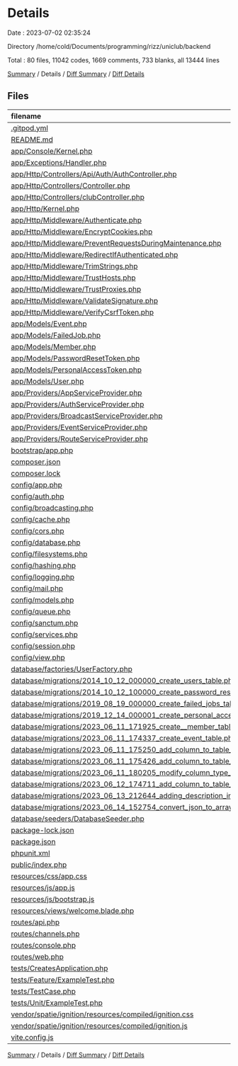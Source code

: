 # Details

Date : 2023-07-02 02:35:24

Directory /home/cold/Documents/programming/rizz/uniclub/backend

Total : 80 files,  11042 codes, 1669 comments, 733 blanks, all 13444 lines

[Summary](results.md) / Details / [Diff Summary](diff.md) / [Diff Details](diff-details.md)

## Files
| filename | language | code | comment | blank | total |
| :--- | :--- | ---: | ---: | ---: | ---: |
| [.gitpod.yml](/.gitpod.yml) | YAML | 3 | 4 | 5 | 12 |
| [README.md](/README.md) | Markdown | 45 | 0 | 22 | 67 |
| [app/Console/Kernel.php](/app/Console/Kernel.php) | PHP | 15 | 7 | 6 | 28 |
| [app/Exceptions/Handler.php](/app/Exceptions/Handler.php) | PHP | 17 | 9 | 5 | 31 |
| [app/Http/Controllers/Api/Auth/AuthController.php](/app/Http/Controllers/Api/Auth/AuthController.php) | PHP | 88 | 14 | 25 | 127 |
| [app/Http/Controllers/Controller.php](/app/Http/Controllers/Controller.php) | PHP | 9 | 0 | 4 | 13 |
| [app/Http/Controllers/clubController.php](/app/Http/Controllers/clubController.php) | PHP | 168 | 5 | 74 | 247 |
| [app/Http/Kernel.php](/app/Http/Kernel.php) | PHP | 40 | 21 | 10 | 71 |
| [app/Http/Middleware/Authenticate.php](/app/Http/Middleware/Authenticate.php) | PHP | 11 | 3 | 4 | 18 |
| [app/Http/Middleware/EncryptCookies.php](/app/Http/Middleware/EncryptCookies.php) | PHP | 8 | 6 | 4 | 18 |
| [app/Http/Middleware/PreventRequestsDuringMaintenance.php](/app/Http/Middleware/PreventRequestsDuringMaintenance.php) | PHP | 8 | 6 | 4 | 18 |
| [app/Http/Middleware/RedirectIfAuthenticated.php](/app/Http/Middleware/RedirectIfAuthenticated.php) | PHP | 20 | 5 | 6 | 31 |
| [app/Http/Middleware/TrimStrings.php](/app/Http/Middleware/TrimStrings.php) | PHP | 11 | 5 | 4 | 20 |
| [app/Http/Middleware/TrustHosts.php](/app/Http/Middleware/TrustHosts.php) | PHP | 12 | 5 | 4 | 21 |
| [app/Http/Middleware/TrustProxies.php](/app/Http/Middleware/TrustProxies.php) | PHP | 14 | 10 | 5 | 29 |
| [app/Http/Middleware/ValidateSignature.php](/app/Http/Middleware/ValidateSignature.php) | PHP | 8 | 11 | 4 | 23 |
| [app/Http/Middleware/VerifyCsrfToken.php](/app/Http/Middleware/VerifyCsrfToken.php) | PHP | 8 | 6 | 4 | 18 |
| [app/Models/Event.php](/app/Models/Event.php) | PHP | 23 | 19 | 8 | 50 |
| [app/Models/FailedJob.php](/app/Models/FailedJob.php) | PHP | 20 | 16 | 7 | 43 |
| [app/Models/Member.php](/app/Models/Member.php) | PHP | 23 | 19 | 8 | 50 |
| [app/Models/PasswordResetToken.php](/app/Models/PasswordResetToken.php) | PHP | 17 | 12 | 7 | 36 |
| [app/Models/PersonalAccessToken.php](/app/Models/PersonalAccessToken.php) | PHP | 25 | 19 | 8 | 52 |
| [app/Models/User.php](/app/Models/User.php) | PHP | 49 | 34 | 13 | 96 |
| [app/Providers/AppServiceProvider.php](/app/Providers/AppServiceProvider.php) | PHP | 12 | 8 | 5 | 25 |
| [app/Providers/AuthServiceProvider.php](/app/Providers/AuthServiceProvider.php) | PHP | 11 | 11 | 5 | 27 |
| [app/Providers/BroadcastServiceProvider.php](/app/Providers/BroadcastServiceProvider.php) | PHP | 12 | 3 | 5 | 20 |
| [app/Providers/EventServiceProvider.php](/app/Providers/EventServiceProvider.php) | PHP | 21 | 12 | 6 | 39 |
| [app/Providers/RouteServiceProvider.php](/app/Providers/RouteServiceProvider.php) | PHP | 24 | 10 | 7 | 41 |
| [bootstrap/app.php](/bootstrap/app.php) | PHP | 17 | 30 | 9 | 56 |
| [composer.json](/composer.json) | JSON | 67 | 0 | 1 | 68 |
| [composer.lock](/composer.lock) | JSON | 8,401 | 0 | 1 | 8,402 |
| [config/app.php](/config/app.php) | PHP | 28 | 131 | 31 | 190 |
| [config/auth.php](/config/auth.php) | PHP | 28 | 74 | 14 | 116 |
| [config/broadcasting.php](/config/broadcasting.php) | PHP | 36 | 23 | 13 | 72 |
| [config/cache.php](/config/cache.php) | PHP | 59 | 34 | 19 | 112 |
| [config/cors.php](/config/cors.php) | PHP | 3 | 29 | 3 | 35 |
| [config/database.php](/config/database.php) | PHP | 83 | 47 | 22 | 152 |
| [config/filesystems.php](/config/filesystems.php) | PHP | 32 | 32 | 13 | 77 |
| [config/hashing.php](/config/hashing.php) | PHP | 12 | 32 | 9 | 53 |
| [config/logging.php](/config/logging.php) | PHP | 79 | 34 | 19 | 132 |
| [config/mail.php](/config/mail.php) | PHP | 54 | 53 | 19 | 126 |
| [config/models.php](/config/models.php) | PHP | 43 | 404 | 60 | 507 |
| [config/queue.php](/config/queue.php) | PHP | 51 | 42 | 17 | 110 |
| [config/sanctum.php](/config/sanctum.php) | PHP | 15 | 41 | 12 | 68 |
| [config/services.php](/config/services.php) | PHP | 17 | 11 | 7 | 35 |
| [config/session.php](/config/session.php) | PHP | 22 | 147 | 33 | 202 |
| [config/view.php](/config/view.php) | PHP | 10 | 20 | 7 | 37 |
| [database/factories/UserFactory.php](/database/factories/UserFactory.php) | PHP | 23 | 11 | 5 | 39 |
| [database/migrations/2014_10_12_000000_create_users_table.php](/database/migrations/2014_10_12_000000_create_users_table.php) | PHP | 23 | 6 | 4 | 33 |
| [database/migrations/2014_10_12_100000_create_password_reset_tokens_table.php](/database/migrations/2014_10_12_100000_create_password_reset_tokens_table.php) | PHP | 19 | 6 | 4 | 29 |
| [database/migrations/2019_08_19_000000_create_failed_jobs_table.php](/database/migrations/2019_08_19_000000_create_failed_jobs_table.php) | PHP | 23 | 6 | 4 | 33 |
| [database/migrations/2019_12_14_000001_create_personal_access_tokens_table.php](/database/migrations/2019_12_14_000001_create_personal_access_tokens_table.php) | PHP | 24 | 6 | 4 | 34 |
| [database/migrations/2023_06_11_171925_create__member_table.php](/database/migrations/2023_06_11_171925_create__member_table.php) | PHP | 24 | 6 | 5 | 35 |
| [database/migrations/2023_06_11_174337_create_event_table.php](/database/migrations/2023_06_11_174337_create_event_table.php) | PHP | 22 | 6 | 4 | 32 |
| [database/migrations/2023_06_11_175250_add_column_to_table_event.php](/database/migrations/2023_06_11_175250_add_column_to_table_event.php) | PHP | 19 | 8 | 4 | 31 |
| [database/migrations/2023_06_11_175426_add_column_to_table_event.php](/database/migrations/2023_06_11_175426_add_column_to_table_event.php) | PHP | 30 | 7 | 4 | 41 |
| [database/migrations/2023_06_11_180205_modify_column_type_in_table_event.php](/database/migrations/2023_06_11_180205_modify_column_type_in_table_event.php) | PHP | 19 | 7 | 4 | 30 |
| [database/migrations/2023_06_12_174711_add_column_to_table_club_token.php](/database/migrations/2023_06_12_174711_add_column_to_table_club_token.php) | PHP | 18 | 8 | 4 | 30 |
| [database/migrations/2023_06_13_212644_adding_description_in_table_event.php](/database/migrations/2023_06_13_212644_adding_description_in_table_event.php) | PHP | 18 | 8 | 4 | 30 |
| [database/migrations/2023_06_14_152754_convert_json_to_array_in_table_name.php](/database/migrations/2023_06_14_152754_convert_json_to_array_in_table_name.php) | PHP | 17 | 7 | 5 | 29 |
| [database/seeders/DatabaseSeeder.php](/database/seeders/DatabaseSeeder.php) | PHP | 15 | 5 | 5 | 25 |
| [package-lock.json](/package-lock.json) | JSON | 682 | 0 | 1 | 683 |
| [package.json](/package.json) | JSON | 13 | 0 | 1 | 14 |
| [phpunit.xml](/phpunit.xml) | XML | 29 | 2 | 1 | 32 |
| [public/index.php](/public/index.php) | PHP | 14 | 30 | 12 | 56 |
| [resources/css/app.css](/resources/css/app.css) | CSS | 0 | 0 | 1 | 1 |
| [resources/js/app.js](/resources/js/app.js) | JavaScript | 1 | 0 | 1 | 2 |
| [resources/js/bootstrap.js](/resources/js/bootstrap.js) | JavaScript | 3 | 23 | 7 | 33 |
| [resources/views/welcome.blade.php](/resources/views/welcome.blade.php) | PHP | 118 | 0 | 23 | 141 |
| [routes/api.php](/routes/api.php) | PHP | 35 | 11 | 14 | 60 |
| [routes/channels.php](/routes/channels.php) | PHP | 5 | 10 | 4 | 19 |
| [routes/console.php](/routes/console.php) | PHP | 6 | 10 | 4 | 20 |
| [routes/web.php](/routes/web.php) | PHP | 5 | 10 | 4 | 19 |
| [tests/CreatesApplication.php](/tests/CreatesApplication.php) | PHP | 13 | 3 | 6 | 22 |
| [tests/Feature/ExampleTest.php](/tests/Feature/ExampleTest.php) | PHP | 11 | 4 | 5 | 20 |
| [tests/TestCase.php](/tests/TestCase.php) | PHP | 7 | 0 | 4 | 11 |
| [tests/Unit/ExampleTest.php](/tests/Unit/ExampleTest.php) | PHP | 10 | 3 | 4 | 17 |
| [vendor/spatie/ignition/resources/compiled/ignition.css](/vendor/spatie/ignition/resources/compiled/ignition.css) | CSS | 1 | 2 | 0 | 3 |
| [vendor/spatie/ignition/resources/compiled/ignition.js](/vendor/spatie/ignition/resources/compiled/ignition.js) | JavaScript | 6 | 0 | 1 | 7 |
| [vite.config.js](/vite.config.js) | JavaScript | 10 | 0 | 2 | 12 |

[Summary](results.md) / Details / [Diff Summary](diff.md) / [Diff Details](diff-details.md)
